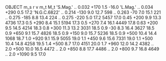 OBJECT      m_s     r       v       m_t     M_t
'S.Mag.'      ..      0.032   +170    1.5     -16.0
'L.Mag.'      ..      0.034   +290    0.5     17.2
'N.G.C.6822'  ..      0.214   -130    9.0     12.7
598         ..      0.263   -70     7.0     15.1
221         ..      0.275   -185    8.8     13.4
224         ..      0.275   -220    5.0     17.2
5457        17.0    0.45    +200    9.9     13.3
4736        17.3    0.5     +290    8.4     15.1
5194        17.3    0.5     +270    7.4     16.1
4449        17.8    0.63    +200    9.5     14.5
4214        18.3    0.8     +300    11.3    13.2
3031        18.5    0.9     -30     8.3     16.4
3627        18.5    0.9     +650    9.1     15.7
4826        18.5    0.9     +150    9.0     15.7
5236        18.5    0.9     +500    10.4    14.4
1068        18.7    1.0     +920    9.1     15.9
5055        19.0    1.1     +450    9.6     15.6
7331        19.0    1.1     +500    10.4    14.8
4258        19.5    1.4     +500    8.7     17.0
4151        20.0    1.7     +960    12.0    14.2
4382        ..      2.0     +500    10.0    16.5
4472        ..      2.0     +850    8.8     17.7
4486        ..      2.0     +800    9.7     16.8
4649        ..      2.0     +1090   9.5     17.0
